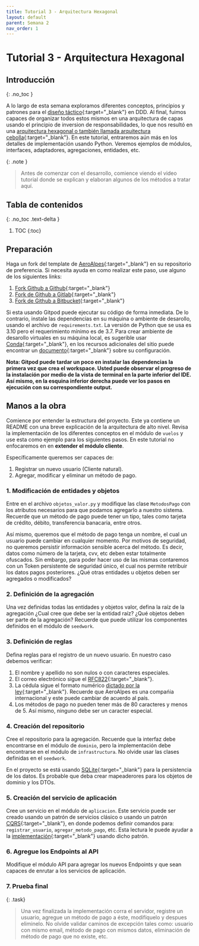 ```yaml
---
title: Tutorial 3 - Arquitectura Hexagonal
layout: default
parent: Semana 2
nav_order: 1
---
```


# Tutorial 3 - Arquitectura Hexagonal

## Introducción
{: .no_toc }

A lo largo de esta semana exploramos diferentes conceptos, principios y patrones para el [diseño táctico](https://learning.oreilly.com/library/view/implementing-domain-driven-design/9780133039900/pref06lev2sec3.html#pref06lev2sec3){:target="_blank"} en DDD. Al final, fuimos capaces de organizar todos estos mismos en una arquitectura de capas usando el principio de inversion de responsabilidades, lo que nos resultó en una [arquitectura hexagonal o también llamada arquitectura cebolla](https://learning.oreilly.com/library/view/implementing-domain-driven-design/9780133039900/ch04lev1sec3.html#ch04lev1sec3){:target="_blank"}. En este tutorial, entraremos aún más en los detalles de implementación usando Python. Veremos ejemplos de módulos, interfaces, adaptadores, agregaciones, entidades, etc. 

{: .note }
> Antes de comenzar con el desarrollo, comience viendo el video tutorial donde se explican y elaboran algunos de los métodos a tratar aquí.


## Tabla de contenidos
{: .no_toc .text-delta }

1. TOC
{:toc}


## Preparación

Haga un fork del template de [AeroAlpes](https://github.com/MISW4406/tutorial-3-arquitectura-hexagonal){:target="_blank"} en su repositorio de preferencia. Si necesita ayuda en como realizar este paso, use alguno de los siguientes links:

1. [Fork Github a Github](https://docs.github.com/en/get-started/quickstart/fork-a-repo){:target="_blank"}
2. [Fork de Github a Gitlab](https://stackoverflow.com/questions/50973048/forking-git-repository-from-github-to-gitlab){:target="_blank"}
3. [Fork de Github a Bitbucket](https://stackoverflow.com/questions/8137997/forking-from-github-to-bitbucket){:target="_blank"}

Si esta usando Gitpod puede ejecutar su código de forma inmediata. De lo contrario, instale las dependencias en su máquina o ambiente de desarollo, usando el archivo de `requirements.txt`. La versión de Python que se usa es 3.10 pero el requerimiento mínimo es de 3.7. Para crear ambiente de desarollo virtuales en su máquina local, es sugerible usar [Conda](https://docs.conda.io/en/latest/){:target="_blank"}, en los recursos adicionales del sitio puede encontrar un [documento](/docs/recursos_adicionales/conda){:target="_blank"} sobre su configuración.

**Nota: Gitpod puede tardar un poco en instalar las dependencias la primera vez que crea el workspace. Usted puede observar el progreso de la instalación por medio de la vista de terminal en la parte inferior del IDE. Así mismo, en la esquina inferior derecha puede ver los pasos en ejecución con su correspondiente output.**

## Manos a la obra

Comience por entender la estructura del proyecto. Este ya contiene un README con una breve explicación de la arquitectura de alto nivel. Revisa la implementación de los diferentes conceptos en el módulo de `vuelos` y use esta como ejemplo para los siguientes pasos. En este tutorial no enfocaremos en en **extender el módulo cliente**.

Específicamente queremos ser capaces de:

1. Registrar un nuevo usuario (Cliente natural).
2. Agregar, modificar y eliminar un método de pago.

### 1. Modificación de entidades y objetos

Entre en el archivo `objetos_valor.py` y modifique las clase `MetodosPago` con los atributos necesarios para que podamos agregarlo a nuestro sistema. Recuerde que un método de pago puede tener un tipo, tales como tarjeta de crédito, débito, transferencia banacaria, entre otros. 

Así mismo, queremos que el método de pago tenga un nombre, el cual un usuario puede cambiar en cualquier momento. Por motivos de seguridad, no queremos persistir información sensible acerca del método. Es decir, datos como número de la tarjeta, cvv, etc deben estar totalmente ofuscados. Sin embargo, para poder hacer uso de las mismas contaremos con un Token persistente de seguridad único, el cual nos permite retribuir los datos pagos posteriores. ¿Qué otras entidades u objetos deben ser agregados o modificados?

### 2. Definición de la agregación

Una vez definidas todas las entidades y objetos valor, defina la raíz de la agregación ¿Cual cree que debe ser la entidad raíz? ¿Qué objetos deben ser parte de la agregación? Recuerde que puede utilizar los componentes definidos en el módulo de `seedwork`.

### 3. Definición de reglas

Defina reglas para el registro de un nuevo usuario. En nuestro caso debemos verificar:

1. El nombre y apellido no son nulos o con caracteres especiales.
2. El correo electrónico sigue el [RFC822](http://www.ex-parrot.com/~pdw/Mail-RFC822-Address.html){:target="_blank"}.
3. La cédula sigue el formato numérico [dictado por la ley](https://es.wikipedia.org/wiki/C%C3%A9dula_de_ciudadan%C3%ADa_(Colombia)){:target="_blank"}. Recuerde que AeroAlpes es una compańia internacional y este puede cambiar de acuerdo al país.
4. Los métodos de pago no pueden tener más de 80 caracteres y menos de 5. Así mismo, ninguno debe ser un caracter especial.

### 4. Creación del repositorio

Cree el repositorio para la agregación. Recuerde que la interfaz debe encontrarse en el módulo de `dominio`, pero la implementación debe encontrarse en el módulo de `infrastructura`. No olvide usar las clases definidas en el `seedwork`.

En el proyecto se está usando [SQLite](https://www.sqlite.org/index.html){:target="_blank"} para la persistencia de los datos. Es probable que deba crear mapeaderores para los objetos de dominio y los DTOs.

### 5. Creación del servicio de aplicación

Cree un servicio en el módulo de `aplicacion`. Este servicio puede ser creado usando un patrón de servicios clásico o usando un patrón [CQRS](https://learning.oreilly.com/library/view/designing-event-driven-systems/9781492038252/ch07.html#event_sourcing_comma_command_sourcing){:target="_blank"}, en donde podemos definir comandos para: `registrar_usuario`, `agregar_metodo_pago`, etc. Esta lectura le puede ayudar a la [implementación](https://www.cosmicpython.com/book/chapter_12_cqrs.html){:target="_blank"} usando dicho patrón.

### 6. Agregue los Endpoints al API

Modifique el módulo API para agregar los nuevos Endpoints y que sean capaces de enrutar a los servicios de aplicación.

### 7. Prueba final

{: .task}
> Una vez finalizada la implementación corra el servidor, registre un usuario, agregue un método de pago a éste, modifíquelo y despues eliminelo. No olvide validar caminos de excepción tales como: usuario con mismo email, método de pago con mismos datos, eliminación de método de pago que no existe, etc.
